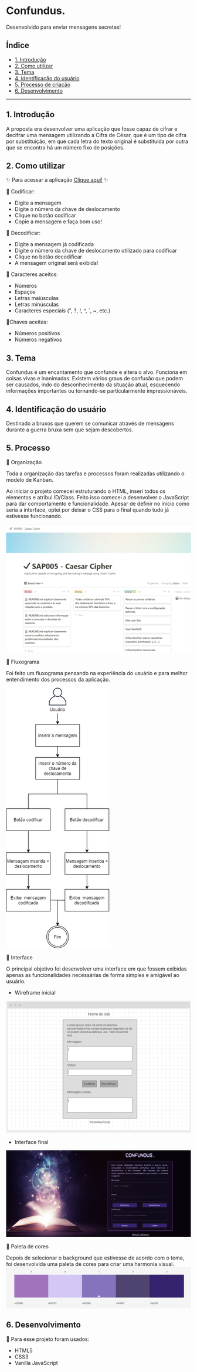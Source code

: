 # Confundus.

Desenvolvido para enviar mensagens secretas!


## Índice

* [1. Introdução](#1-introdução)
* [2. Como utilizar](#2-como-utilizar)
* [3. Tema](#3-tema)
* [4. Identificação do usuário](#4-identificação-do-usuário)
* [5. Processo de criação](#5-processo-de-criação)
* [6. Desenvolvimento](#6-desenvolvimento)


***

## 1. Introdução

 A proposta era desenvolver uma aplicação que fosse capaz de cifrar e decifrar uma mensagem utilizando a Cifra de César, que é um tipo de cifra por substituição, em que cada letra do texto original é substituída por outra que se encontra há um número fixo de posições.

## 2. Como utilizar

✨ Para acessar a aplicação [Clique aqui!](https://carolinescosta.github.io/SAP005-cipher/index.html) ✨

📌 Codificar:

* Digite a mensagem
* Digite o número da chave de deslocamento
* Clique no botão codificar
* Copie a mensagem e faça bom uso!

📌 Decodificar:
* Digite a mensagem já codificada
* Digite o número da chave de deslocamento utilizado para codificar
* Clique no botão decodificar
* A mensagem original será exibida!

📌 Caracteres aceitos:

* Números
* Espaços
* Letras maiúsculas
* Letras minúsculas
* Caracteres especiais (", ?, !, ^, ´, ~, etc.)

📌Chaves aceitas:

* Números positivos
* Números negativos


## 3. Tema

 Confundus é um encantamento que confunde e altera o alvo.
 Funciona em coisas vivas e inanimadas. Existem vários graus de confusão que podem ser causados, indo do desconhecimento da situação atual, esquecendo informações importantes ou tornando-se particularmente impressionáveis.

## 4. Identificação do usuário

 Destinado a bruxos que querem se comunicar através de mensagens durante a guerra bruxa sem que sejam descobertos.

## 5. Processo

 📌 Organização 

 Toda a organização das tarefas e processos foram realizadas utilizando o modelo de Kanban.

 Ao iniciar o projeto comecei estruturando o HTML, inseri todos os elementos e atribui ID/Class. Feito isso comecei a desenvolver o JavaScript para dar comportamento e funcionalidade. Apesar de definir no início como seria a interface, optei por deixar o CSS para o final quando tudo já estivesse funcionando.

 ![Print da tela do Notion](src/files/notion.png)

 📌 Fluxograma

 Foi feito um fluxograma pensando na experiência do usuário e para melhor entendimento dos processos da aplicação.

 ![Fluxograma](src/files/fluxograma.png)

 📌 Interface

 O principal objetivo foi desenvolver uma interface em que fossem exibidas apenas as funcionalidades necessárias de forma simples e amigável ao usuário.

 * Wireframe inicial

![Wireframe inicial](src/files/wireframe.png)

* Interface final

![Interface final](src/files/interface-confundus.png)
 
 📌 Paleta de cores

 Depois de selecionar o background que estivesse de acordo com o tema, foi desenvolvida uma paleta de cores para criar uma harmonia visual.
 ![Paleta de cores](src/files/paleta-de-cores.png)

 ## 6. Desenvolvimento

 📌 Para esse projeto foram usados:

* HTML5
* CSS3
* Vanilla JavaScript